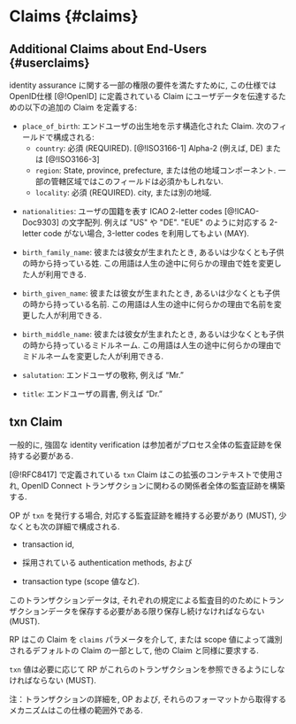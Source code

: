 # Claims {#claims}

## Additional Claims about End-Users {#userclaims}

<!-- In order to fulfill the requirements of some jurisdictions on identity assurance, this specification defines the following Claims for conveying user data in addition to the Claims defined in the OpenID Connect specification [@!OpenID]: -->
identity assurance に関する一部の権限の要件を満たすために, この仕様では OpenID仕様 [@!OpenID] に定義されている Claim にユーザデータを伝達するための以下の追加の Claim を定義する:

<!-- * `place_of_birth`: a structured Claim representing the End-User’s place of birth. It consists of the following fields: -->
* `place_of_birth`: エンドユーザの出生地を示す構造化された Claim. 次のフィールドで構成される:
	<!-- * `country`: REQUIRED. [@!ISO3166-1] Alpha-2 (e.g., DE) or [@!ISO3166-3] -->
	* `country`: 必須 (REQUIRED). [@!ISO3166-1] Alpha-2 (例えば, DE) または [@!ISO3166-3] 
	<!-- * `region`: State, province, prefecture, or region component. This field might be required in some jurisdictions. -->
	* `region`: State, province, prefecture, または他の地域コンポーネント. 一部の管轄区域ではこのフィールドは必須かもしれない.
	<!-- * `locality`: REQUIRED. city or other locality -->
	* `locality`: 必須 (REQUIRED). city, または別の地域.
<!-- * `nationalities`: string array representing the user’s nationalities in ICAO 2-letter codes [@!ICAO-Doc9303], e.g. "US" or "DE". 3-letter codes MAY be used when there is no corresponding ISO 2-letter code, such as "EUE". -->
* `nationalities`: ユーザの国籍を表す ICAO 2-letter codes [@!ICAO-Doc9303] の文字配列. 例えば "US" や "DE". "EUE" のように対応する 2-letter code がない場合, 3-letter codes を利用してもよい (MAY).
<!-- * `birth_family_name`: family name someone has when he or she is born, or at least from the time he or she is a child. This term can be used by a person who changes the family name later in life for any reason. -->
* `birth_family_name`: 彼または彼女が生まれたとき, あるいは少なくとも子供の時から持っている姓. この用語は人生の途中に何らかの理由で姓を変更した人が利用できる.
<!-- * `birth_given_name`: given name someone has when he or she is born, or at least from the time he or she is a child. This term can be used by a person who changes the given name later in life for any reason. -->
* `birth_given_name`: 彼または彼女が生まれたとき, あるいは少なくとも子供の時から持っている名前. この用語は人生の途中に何らかの理由で名前を変更した人が利用できる.
<!-- * `birth_middle_name`: middle name someone has when he or she is born, or at least from the time he or she is a child. This term can be used by a person who changes the middle name later in life for any reason. -->
* `birth_middle_name`: 彼または彼女が生まれたとき, あるいは少なくとも子供の時から持っているミドルネーム. この用語は人生の途中に何らかの理由でミドルネームを変更した人が利用できる.
<!-- * `salutation`: End-User’s salutation, e.g. “Mr.” -->
* `salutation`: エンドユーザの敬称, 例えば “Mr.”
<!-- * `title`: End-User’s title, e.g. “Dr.” -->
* `title`: エンドユーザの肩書, 例えば “Dr.”

## txn Claim

<!-- Strong identity verification typically requires the participants to keep an audit trail of the whole process. -->
一般的に, 強固な identity verification は参加者がプロセス全体の監査証跡を保持する必要がある.

<!-- The `txn` Claim as defined in [@!RFC8417] is used in the context of this extension to build audit trails across the parties involved in an OpenID Connect transaction. -->
[@!RFC8417] で定義されている `txn` Claim はこの拡張のコンテキストで使用され, OpenID Connect トランザクションに関わるの関係者全体の監査証跡を構築する.

<!-- If the OP issues a `txn`, it MUST maintain a corresponding audit trail, which at least consists of the following details: -->
OP が `txn` を発行する場合, 対応する監査証跡を維持する必要があり (MUST), 少なくとも次の詳細で構成される.

<!-- * the transaction id, -->
* transaction id,
<!-- * the authentication methods employed, and -->
* 採用されている authentication methods, および
<!-- * the transaction type (e.g. scope values). -->
* transaction type (scope 値など).

<!-- This transaction data MUST be stored as long as it is required to store transaction data for auditing purposes by the respective regulation. -->
このトランザクションデータは, それぞれの規定による監査目的のためにトランザクションデータを保存する必要がある限り保存し続けなければならない (MUST).

<!-- The RP requests this Claim like any other Claim via the `claims` parameter or as part of a default Claim set identified by a scope value. -->
RP はこの Claim を `claims` パラメータを介して, または scope 値によって識別されるデフォルトの Claim の一部として, 他の Claim と同様に要求する.

<!-- The `txn` value MUST allow an RP to obtain these transaction details if needed. -->
`txn` 値は必要に応じて RP がこれらのトランザクションを参照できるようにしなければならない (MUST).

<!-- Note: the mechanism to obtain the transaction details from the OP and their format is out of scope of this specification. -->
注：トランザクションの詳細を, OP および, それらのフォーマットから取得するメカニズムはこの仕様の範囲外である.
    



